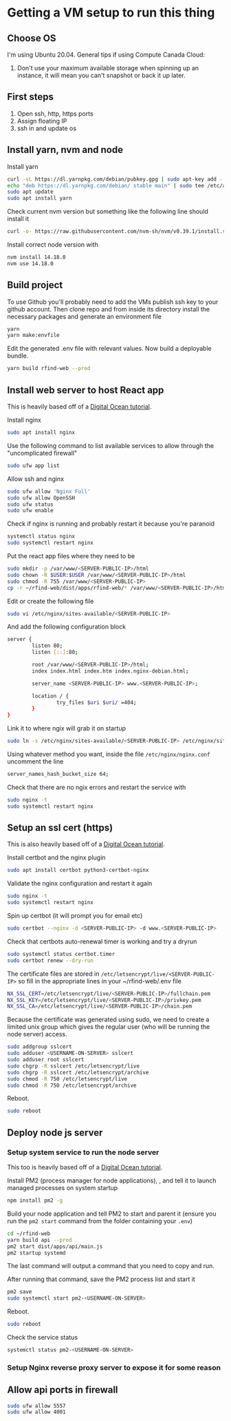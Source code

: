 # Getting a VM setup to run this thing

## Choose OS

I'm using Ubuntu 20.04. General tips if using Compute Canada Cloud:

1. Don't use your maximum available storage when spinning up an instance, it will mean you can't snapshot or back it up later.

## First steps

1. Open ssh, http, https ports
2. Assign floating IP
3. ssh in and update os

## Install yarn, nvm and node

Install yarn

```bash
curl -sL https://dl.yarnpkg.com/debian/pubkey.gpg | sudo apt-key add -
echo "deb https://dl.yarnpkg.com/debian/ stable main" | sudo tee /etc/apt/sources.list.d/yarn.list
sudo apt update
sudo apt install yarn
```

Check current nvm version but something like the following line should install it

```bash
curl -o- https://raw.githubusercontent.com/nvm-sh/nvm/v0.39.1/install.sh | bash
```

Install correct node version with
```bash
nvm install 14.18.0
nvm use 14.18.0
```

## Build project

To use Github you'll probably need to add the VMs publish ssh key to your github account. Then clone repo and from inside its directory install the necessary packages and generate an environment file

```bash
yarn
yarn make:envfile
```

Edit the generated .env file with relevant values. Now build a deployable bundle.

```bash
yarn build rfind-web --prod
```

## Install web server to host React app

This is heavily based off of a [Digital Ocean tutorial](https://www.digitalocean.com/community/tutorials/how-to-install-nginx-on-ubuntu-20-04).

Install nginx

```bash
sudo apt install nginx
```

Use the following command to list available services to allow through the "uncomplicated firewall"

```bash
sudo ufw app list
```

Allow ssh and nginx

```bash
sudo ufw allow 'Nginx Full'
sudo ufw allow OpenSSH
sudo ufw status
sudo ufw enable
```

Check if nginx is running and probably restart it because you're paranoid

```bash
systemctl status nginx
sudo systemctl restart nginx
```

Put the react app files where they need to be

```bash
sudo mkdir -p /var/www/<SERVER-PUBLIC-IP>/html
sudo chown -R $USER:$USER /var/www/<SERVER-PUBLIC-IP>/html
sudo chmod -R 755 /var/www/<SERVER-PUBLIC-IP>
cp -r ~/rfind-web/dist/apps/rfind-web/* /var/www/<SERVER-PUBLIC-IP>/html/
```

Edit or create the following file

```bash
sudo vi /etc/nginx/sites-available/<SERVER-PUBLIC-IP>
```

And add the following configuration block

```bash
server {
        listen 80;
        listen [::]:80;

        root /var/www/<SERVER-PUBLIC-IP>/html;
        index index.html index.htm index.nginx-debian.html;

        server_name <SERVER-PUBLIC-IP> www.<SERVER-PUBLIC-IP>;

        location / {
                try_files $uri $uri/ =404;
        }
}
```

Link it to where ngix will grab it on startup

```bash
sudo ln -s /etc/nginx/sites-available/<SERVER-PUBLIC-IP> /etc/nginx/sites-enabled/
```

Using whatever method you want, inside the file `/etc/nginx/nginx.conf` uncomment the line

```bash
server_names_hash_bucket_size 64;
```

Check that there are no ngix errors and restart the service with

```bash
sudo nginx -t
sudo systemctl restart nginx
```

## Setup an ssl cert (https)

This is also heavily based off of a [Digital Ocean tutorial](https://www.digitalocean.com/community/tutorials/how-to-secure-nginx-with-let-s-encrypt-on-ubuntu-20-04).

Install certbot and the nginx plugin

```bash
sudo apt install certbot python3-certbot-nginx
```

Validate the nginx configuration and restart it again

```bash
sudo nginx -t
sudo systemctl restart nginx
```

Spin up certbot (it will prompt you for email etc)

```bash
sudo certbot --nginx -d <SERVER-PUBLIC-IP> -d www.<SERVER-PUBLIC-IP>
```

Check that certbots auto-renewal timer is working and try a dryrun

```bash
sudo systemctl status certbot.timer
sudo certbot renew --dry-run
```

The certificate files are stored in `/etc/letsencrypt/live/<SERVER-PUBLIC-IP>` so fill in the appropriate lines in your ~/rfind-web/.env file

```bash
NX_SSL_CERT=/etc/letsencrypt/live/<SERVER-PUBLIC-IP>/fullchain.pem
NX_SSL_KEY=/etc/letsencrypt/live/<SERVER-PUBLIC-IP>/privkey.pem
NX_SSL_CA=/etc/letsencrypt/live/<SERVER-PUBLIC-IP>/chain.pem
```

Because the certificate was generated using sudo, we need to create a limited unix group which gives the regular user (who will be running the node server) access.

```bash
sudo addgroup sslcert
sudo adduser <USERNAME-ON-SERVER> sslcert
sudo adduser root sslcert
sudo chgrp -R sslcert /etc/letsencrypt/live
sudo chgrp -R sslcert /etc/letsencrypt/archive
sudo chmod -R 750 /etc/letsencrypt/live
sudo chmod -R 750 /etc/letsencrypt/archive
```

Reboot.

```bash
sudo reboot
```


## Deploy node js server

### Setup system service to run the node server

This too is heavily based off of a [Digital Ocean tutorial](https://www.digitalocean.com/community/tutorials/how-to-set-up-a-node-js-application-for-production-on-ubuntu-20-04).

Install PM2 (process manager for node applications), , and tell it to launch managed processes on system startup

```bash
npm install pm2 -g
```

Build your node application and tell PM2 to start and parent it (ensure you run the `pm2 start` command from the folder containing your `.env`)

```bash
cd ~/rfind-web
yarn build api --prod
pm2 start dist/apps/api/main.js
pm2 startup systemd
```

The last command will output a command that you need to copy and run.

After running that command, save the PM2 process list and start it

```bash
pm2 save
sudo systemctl start pm2-<USERNAME-ON-SERVER>
```

Reboot.

```bash
sudo reboot
```

Check the service status

```bash
systemctl status pm2-<USERNAME-ON-SERVER>
```

### Setup Nginx reverse proxy server to expose it for some reason

<!-- Edit the Nginx configuration from earlier

```bash 
sudo vi /etc/nginx/sites-available/<SERVER-PUBLIC-IP>
```

Add a `location /` block for each port that needs access to that node application. For my current socketio server that looks like:

```bash
   location / {
          proxy_pass http://localhost:4001;
          proxy_http_version 1.1;
          proxy_set_header Upgrade $http_upgrade;
          proxy_set_header Connection 'upgrade';
          proxy_set_header Host $host;
          proxy_cache_bypass $http_upgrade;
   }
```

and for my ZMQ subscriber it looks like
```bash
   location / {
          proxy_pass tcp://localhost:5557;
          proxy_http_version 1.1;
          proxy_set_header Upgrade $http_upgrade;
          proxy_set_header Connection 'upgrade';
          proxy_set_header Host $host;
          proxy_cache_bypass $http_upgrade;
   }
``` -->

## Allow api ports in firewall

```bash
sudo ufw allow 5557
sudo ufw allow 4001
```
